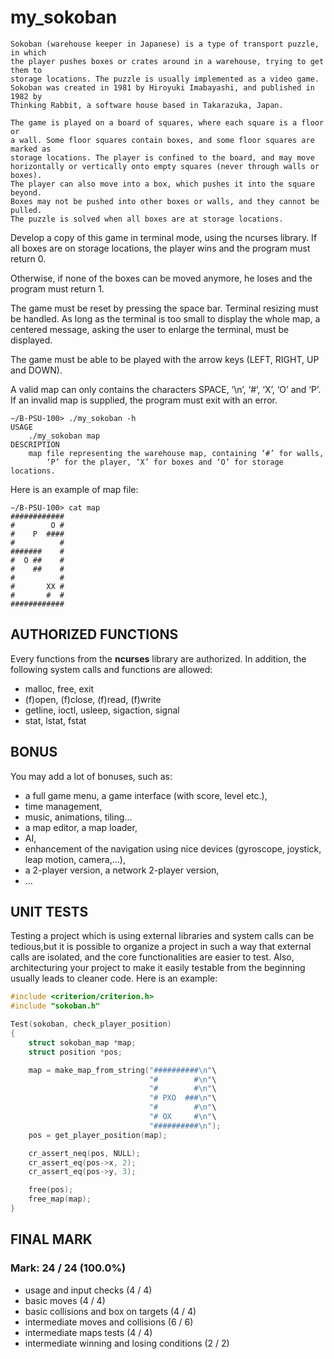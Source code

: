 # my_sokoban

```text
Sokoban (warehouse keeper in Japanese) is a type of transport puzzle, in which
the player pushes boxes or crates around in a warehouse, trying to get them to
storage locations. The puzzle is usually implemented as a video game.
Sokoban was created in 1981 by Hiroyuki Imabayashi, and published in 1982 by
Thinking Rabbit, a software house based in Takarazuka, Japan.
```

```text
The game is played on a board of squares, where each square is a floor or
a wall. Some floor squares contain boxes, and some floor squares are marked as
storage locations. The player is confined to the board, and may move
horizontally or vertically onto empty squares (never through walls or boxes).
The player can also move into a box, which pushes it into the square beyond.
Boxes may not be pushed into other boxes or walls, and they cannot be pulled.
The puzzle is solved when all boxes are at storage locations.
```

Develop a copy of this game in terminal mode, using the ncurses library.
If all boxes are on storage locations, the player wins and the program must return 0.

Otherwise, if none of the boxes can be moved anymore, he loses and the program must return 1.

The game must be reset by pressing the space bar.
Terminal resizing must be handled.
As long as the terminal is too small to display the whole map, a centered message, asking the user to enlarge the terminal, must be displayed.

The game must be able to be played with the arrow keys (LEFT, RIGHT, UP and DOWN).

A valid map can only contains the characters SPACE, ‘\n’, ‘#’, ‘X’, ‘O’ and ‘P’.
If an invalid map is supplied, the program must exit with an error.

```text
∼/B-PSU-100> ./my_sokoban -h
USAGE
    ./my_sokoban map
DESCRIPTION
    map file representing the warehouse map, containing ‘#’ for walls,
        ‘P’ for the player, ‘X’ for boxes and ‘O’ for storage locations.
```

Here is an example of map file:

```text
∼/B-PSU-100> cat map
############
#        O #
#    P  ####
#          #
#######    #
#  O ##    #
#    ##    #
#          #
#       XX #
#       #  #
############
```

## AUTHORIZED FUNCTIONS

Every functions from the **ncurses** library are authorized.
In addition, the following system calls and functions are allowed:

- malloc, free, exit
- (f)open, (f)close, (f)read, (f)write
- getline, ioctl, usleep, sigaction, signal
- stat, lstat, fstat

## BONUS

You may add a lot of bonuses, such as:

- a full game menu, a game interface (with score, level etc.),
- time management,
- music, animations, tiling...
- a map editor, a map loader,
- AI,
- enhancement of the navigation using nice devices (gyroscope, joystick, leap motion, camera,...),
- a 2-player version, a network 2-player version,
- ...

## UNIT TESTS

Testing a project which is using external libraries and system calls can be tedious,but it is possible to organize a project in such a way that external calls are isolated, and the core functionalities are easier to test.
Also, architecturing your project to make it easily testable from the beginning usually leads to cleaner code.
Here is an example:

```c
#include <criterion/criterion.h>
#include "sokoban.h"

Test(sokoban, check_player_position)
{
    struct sokoban_map *map;
    struct position *pos;

    map = make_map_from_string("##########\n"\
                               "#        #\n"\
                               "#        #\n"\
                               "# PXO  ###\n"\
                               "#        #\n"\
                               "# OX     #\n"\
                               "##########\n");
    pos = get_player_position(map);

    cr_assert_neq(pos, NULL);
    cr_assert_eq(pos->x, 2);
    cr_assert_eq(pos->y, 3);

    free(pos);
    free_map(map);
}
```

## FINAL MARK

### Mark: 24 / 24 (100.0%)

- usage and input checks (4 / 4)
- basic moves (4 / 4)
- basic collisions and box on targets (4 / 4)
- intermediate moves and collisions (6 / 6)
- intermediate maps tests (4 / 4)
- intermediate winning and losing conditions (2 / 2)
